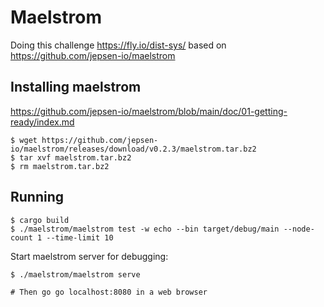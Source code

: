 # Maelstrom

Doing this challenge <https://fly.io/dist-sys/> based on <https://github.com/jepsen-io/maelstrom>

## Installing maelstrom

<https://github.com/jepsen-io/maelstrom/blob/main/doc/01-getting-ready/index.md>

```
$ wget https://github.com/jepsen-io/maelstrom/releases/download/v0.2.3/maelstrom.tar.bz2
$ tar xvf maelstrom.tar.bz2
$ rm maelstrom.tar.bz2
```

## Running

```
$ cargo build
$ ./maelstrom/maelstrom test -w echo --bin target/debug/main --node-count 1 --time-limit 10
```

Start maelstrom server for debugging:

```
$ ./maelstrom/maelstrom serve

# Then go go localhost:8080 in a web browser
```
